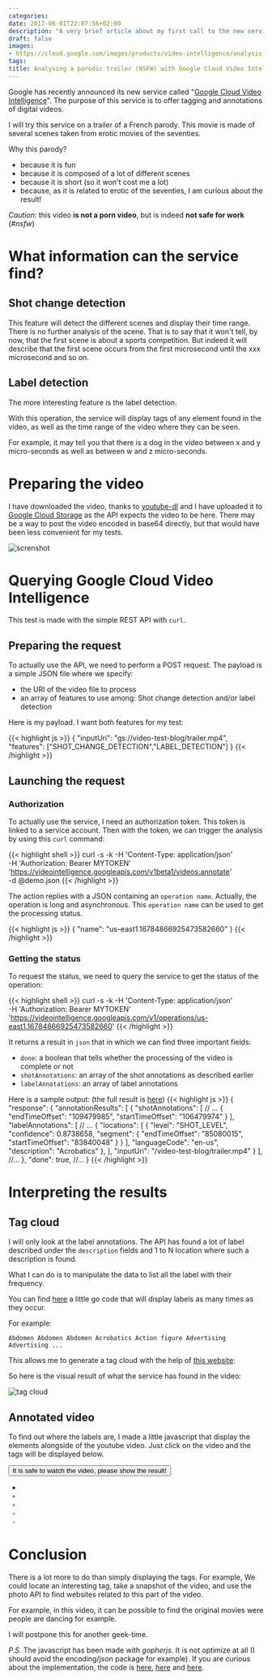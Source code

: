 ```yaml
---
categories:
date: 2017-06-01T22:07:56+02:00
description: "A very brief article about my first call to the new service of Google Cloud Plateform: Video Intelligence. Caution: The video used in this example is #NSFW"
draft: false  
images:
- https://cloud.google.com/images/products/video-intelligence/analysis.png
tags:
title: Analysing a parodic trailer (NSFW) with Google Cloud Video Intelligence
---
```


Google has recently announced its new service called "[Google Cloud Video Intelligence](https://cloud.google.com/video-intelligence/)".
The purpose of this service is to offer tagging and annotations of digital videos.

I will try this service on a trailer of a French parody. This movie is made of several scenes taken from erotic movies of the seventies.

Why this parody?

* because it is fun
* because it is composed of a lot of different scenes
* because it is short (so it won't cost me a lot)
* because, as it is related to erotic of the seventies, I am curious about the result!

_Caution_: this video **is not a porn video**, but is indeed **not safe for work** (_#nsfw_)

# What information can the service find?

## Shot change detection

This feature will detect the different scenes and display their time range. There is no further analysis of the scene. That is to say that it won't tell, by now, that the first scene is about a sports competition. But indeed it will describe that the first scene occurs from the first microsecond until the xxx microsecond and so on.

## Label detection

The more interesting feature is the label detection.

With this operation, the service will display tags of any element found in the video, as well as the time range of the video where they can be seen.

For example, it may tell you that there is a dog in the video between x and y micro-seconds as well as between w and z micro-seconds.

# Preparing the video

I have downloaded the video, thanks to [youtube-dl](https://rg3.github.io/youtube-dl/) and I have uploaded it to [Google Cloud Storage](https://cloud.google.com/products/storage/) as the API expects the video to be here. There may be a way to post the video encoded in base64 directly, but that would have been less convenient for my tests.

![screnshot](/assets/video-intelligence/gs-trailer.png)

# Querying Google Cloud Video Intelligence 

This test is made with the simple REST API with `curl`.

## Preparing the request

To actually use the API, we need to perform a POST request. 
The payload is a simple JSON file where we specify:

* the URI of the video file to process
* an array of features to use among: Shot change detection and/or label detection

Here is my payload. I want both features for my test:

{{< highlight js >}}
{
    "inputUri": "gs://video-test-blog/trailer.mp4",
    "features": ["SHOT_CHANGE_DETECTION","LABEL_DETECTION"]
}
{{< /highlight >}}

## Launching the request

### Authorization

To actually use the service, I need an authorization token. This token is linked to a service account.
Then with the token, we can trigger the analysis by using this `curl` command:

{{< highlight shell >}}
curl -s -k -H 'Content-Type: application/json' \
      -H 'Authorization: Bearer MYTOKEN' \
      'https://videointelligence.googleapis.com/v1beta1/videos:annotate' \
      -d @demo.json
{{< /highlight >}}

The action replies with a JSON containing an `operation name`. Actually, the operation is long and asynchronous. This `operation name` can be used to get the processing status.

{{< highlight js >}}
{
   "name": "us-east1.16784866925473582660"
}
{{< /highlight >}}

### Getting the status

To request the status, we need to query the service to get the status of the operation:

{{< highlight shell >}}
curl -s -k -H 'Content-Type: application/json' \
      -H 'Authorization: Bearer MYTOKEN' \
      'https://videointelligence.googleapis.com/v1/operations/us-east1.16784866925473582660'
{{< /highlight >}}

It returns a result in `json` that in which we can find three important fields:

* `done`: a boolean that tells whether the processing of the video is complete or not
* `shotAnnotations`: an array of the shot annotations as described earlier
* `labelAnnotations`: an array of label annotations

Here is a sample output: (the full result is [here](/assets/video-intelligence/video-analysis-a-la-recherche.json))
{{< highlight js >}}
{
  "response": {
    "annotationResults": [
      {
        "shotAnnotations": [
          // ...
          {
            "endTimeOffset": "109479985",
            "startTimeOffset": "106479974"
          }
        ],
        "labelAnnotations": [
          // ... 
          {
            "locations": [
              {
                "level": "SHOT_LEVEL",
                "confidence": 0.8738658,
                "segment": {
                  "endTimeOffset": "85080015",
                  "startTimeOffset": "83840048"
                }
              }
            ],
            "languageCode": "en-us",
            "description": "Acrobatics"
          },
        ],
        "inputUri": "/video-test-blog/trailer.mp4"
      }
    ],
    //...
  },
  "done": true,
  //...
}
{{< /highlight >}}

# Interpreting the results

## Tag cloud

I will only look at the label annotations.
The API has found a lot of label described under the `description` fields and 1 to N location where such a description is found.

What I can do is to manipulate the data to list all the label with their frequency.

You can find [here](https://gist.github.com/owulveryck/70d97e1e73d664c1c927c253a862ac17) a little go code that will display labels as many times as they occur.

For example:

```
Abdomen Abdomen Abdomen Acrobatics Action figure Advertising Advertising ...
```

This allows me to generate a tag cloud with the help of [this website](https://www.jasondavies.com/wordcloud/):

So here is the visual result of what the service has found in the video:

![tag cloud](/assets/video-intelligence/wordcloud.png)

## Annotated video

To find out where the labels are, I made a little javascript that display the elements alongside of the youtube video.
Just click on the video and the tags will be displayed below.

<button id="launchyt">It is safe to watch the video, please show the result!</button>

<div id="player"></div>

<ul id="labels"></ul>

<ul>
    <li id="result1"></li>
    <li id="result2" style="color: #8A8A8A;"></li>
    <li id="result3" style="color: #9E9E9E;"></li>
    <li id="result4" style="color: #B2B2B2;"></li>
    <li id="result5" style="color: #C6C6C6;"></li>
</ul>

<script type="text/javascript" async src="/assets/video-intelligence/app.js"></script>

# Conclusion

There is a lot more to do than simply displaying the tags.
For example, We could locate an interesting tag, take a snapshot of the video, and use the photo API to find websites related to this part of the video.

For example, in this video, it can be possible to find the original movies were people are dancing for example.

I will postpone this for another geek-time.

_P.S._ The javascript has been made with _gopherjs_. It is not optimize at all (I should avoid the encoding/json package for example). If you are curious about the implementation, the code is [here](/assets/video-intelligence/main.go), [here](/assets/video-intelligence/structure.go) and [here](/assets/video-intelligence/data.go).
